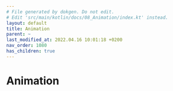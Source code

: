 ```yaml
---
# File generated by dokgen. Do not edit. 
# Edit 'src/main/kotlin/docs/08_Animation/index.kt' instead.
layout: default
title: Animation
parent: ~
last_modified_at: 2022.04.16 10:01:18 +0200
nav_order: 1080
has_children: true
---
```

 
# Animation 
